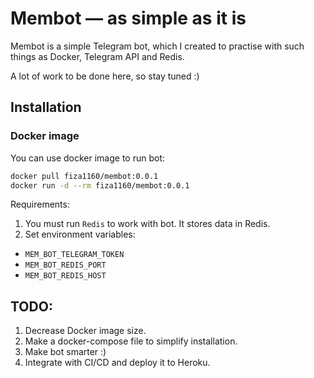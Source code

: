 # Membot — as simple as it is

Membot is a simple Telegram bot, which I created to practise with such things as Docker, Telegram API and Redis.

A lot of work to be done here, so stay tuned :)

## Installation

### Docker image

You can use docker image to run bot:

```bash
docker pull fiza1160/membot:0.0.1
docker run -d --rm fiza1160/membot:0.0.1
```

Requirements:

1. You must run `Redis` to work with bot. It stores data in Redis.
2. Set environment variables:
  - `MEM_BOT_TELEGRAM_TOKEN`
  - `MEM_BOT_REDIS_PORT`
  - `MEM_BOT_REDIS_HOST`

## TODO:

1. Decrease Docker image size.
2. Make a docker-compose file to simplify installation.
3. Make bot smarter :)
4. Integrate with CI/CD and deploy it to Heroku.
